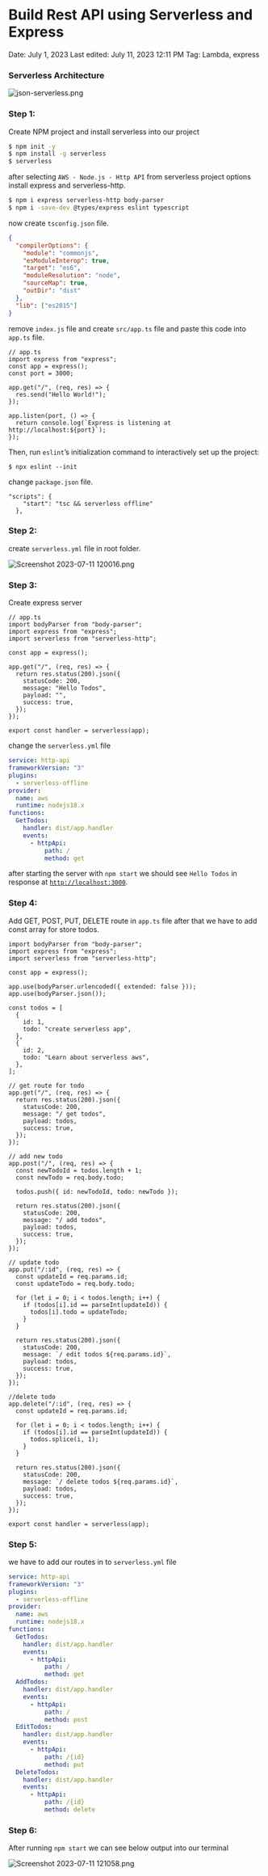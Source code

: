# Build Rest API using Serverless and Express

Date: July 1, 2023
Last edited: July 11, 2023 12:11 PM
Tag: Lambda, express

### Serverless Architecture

![json-serverless.png](https://github.com/jenilsavani9/serverless_demo/assets/74345702/1bc38857-fd6d-471f-b6e6-dc00f73a77fc)

### Step 1:

Create NPM project and install serverless into our project

```bash
$ npm init -y
$ npm install -g serverless
$ serverless
```

after selecting `AWS - Node.js - Http API` from serverless project options install express and serverless-http.

```bash
$ npm i express serverless-http body-parser
$ npm i -save-dev @types/express eslint typescript
```

now create `tsconfig.json` file.

```json
{
  "compilerOptions": {
    "module": "commonjs",
    "esModuleInterop": true,
    "target": "es6",
    "moduleResolution": "node",
    "sourceMap": true,
    "outDir": "dist"
  },
  "lib": ["es2015"]
}
```

remove `index.js` file and create `src/app.ts` file and paste this code into `app.ts` file.

```tsx
// app.ts
import express from "express";
const app = express();
const port = 3000;

app.get("/", (req, res) => {
  res.send("Hello World!");
});

app.listen(port, () => {
  return console.log(`Express is listening at http://localhost:${port}`);
});
```

Then, run `eslint`’s initialization command to interactively set up the project:

```tsx
$ npx eslint --init
```

change `package.json` file.

```tsx
"scripts": {
    "start": "tsc && serverless offline"
  },
```

### Step 2:

create `serverless.yml` file in root folder.

![Screenshot 2023-07-11 120016.png](https://github.com/jenilsavani9/serverless_demo/assets/74345702/44049456-c94b-4163-9095-f00e7353ce25)

### Step 3:

Create express server

```tsx
// app.ts
import bodyParser from "body-parser";
import express from "express";
import serverless from "serverless-http";

const app = express();

app.get("/", (req, res) => {
  return res.status(200).json({
    statusCode: 200,
    message: "Hello Todos",
    payload: "",
    success: true,
  });
});

export const handler = serverless(app);
```

change the `serverless.yml` file

```yaml
service: http-api
frameworkVersion: "3"
plugins:
  - serverless-offline
provider:
  name: aws
  runtime: nodejs18.x
functions:
  GetTodos:
    handler: dist/app.handler
    events:
      - httpApi:
          path: /
          method: get
```

after starting the server with `npm start` we should see `Hello Todos` in response at [`http://localhost:3000`](http://localhost:3000/).

### Step 4:

Add GET, POST, PUT, DELETE route in `app.ts` file after that we have to add const array for store todos.

```tsx
import bodyParser from "body-parser";
import express from "express";
import serverless from "serverless-http";

const app = express();

app.use(bodyParser.urlencoded({ extended: false }));
app.use(bodyParser.json());

const todos = [
  {
    id: 1,
    todo: "create serverless app",
  },
  {
    id: 2,
    todo: "Learn about serverless aws",
  },
];

// get route for todo
app.get("/", (req, res) => {
  return res.status(200).json({
    statusCode: 200,
    message: "/ get todos",
    payload: todos,
    success: true,
  });
});

// add new todo
app.post("/", (req, res) => {
  const newTodoId = todos.length + 1;
  const newTodo = req.body.todo;

  todos.push({ id: newTodoId, todo: newTodo });

  return res.status(200).json({
    statusCode: 200,
    message: "/ add todos",
    payload: todos,
    success: true,
  });
});

// update todo
app.put("/:id", (req, res) => {
  const updateId = req.params.id;
  const updateTodo = req.body.todo;

  for (let i = 0; i < todos.length; i++) {
    if (todos[i].id == parseInt(updateId)) {
      todos[i].todo = updateTodo;
    }
  }

  return res.status(200).json({
    statusCode: 200,
    message: `/ edit todos ${req.params.id}`,
    payload: todos,
    success: true,
  });
});

//delete todo
app.delete("/:id", (req, res) => {
  const updateId = req.params.id;

  for (let i = 0; i < todos.length; i++) {
    if (todos[i].id == parseInt(updateId)) {
      todos.splice(i, 1);
    }
  }

  return res.status(200).json({
    statusCode: 200,
    message: `/ delete todos ${req.params.id}`,
    payload: todos,
    success: true,
  });
});

export const handler = serverless(app);
```

### Step 5:

we have to add our routes in to `serverless.yml` file

```yaml
service: http-api
frameworkVersion: "3"
plugins:
  - serverless-offline
provider:
  name: aws
  runtime: nodejs18.x
functions:
  GetTodos:
    handler: dist/app.handler
    events:
      - httpApi:
          path: /
          method: get
  AddTodos:
    handler: dist/app.handler
    events:
      - httpApi:
          path: /
          method: post
  EditTodos:
    handler: dist/app.handler
    events:
      - httpApi:
          path: /{id}
          method: put
  DeleteTodos:
    handler: dist/app.handler
    events:
      - httpApi:
          path: /{id}
          method: delete
```

### Step 6:

After running `npm start` we can see below output into our terminal

![Screenshot 2023-07-11 121058.png](https://github.com/jenilsavani9/serverless_demo/assets/74345702/3d17d2cd-f9ef-4783-b267-5b69e92271ce)
